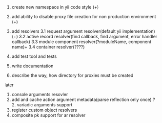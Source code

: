 1. create new namespace in yii code style (+)
2. add ability to disable proxy file creation for non production environment (+)

3. add resolvers
3.1 request argument resolver(default yii implementation) (+)
3.2 active record resolver(find callback, find argument, error handler callback)
3.3 module component resolver(?moduleName, component name)+
3.4 container resolver(????)

4. add test tool and tests
5. write documentation 

6. describe the way, how directory for proxies must be created

later
1. console arguments resovler
1. add and cache action argument metadata(parse reflection only once)
?2. variadic arguments support
3. register custom object resolvers
4. composite pk support for ar resolver
